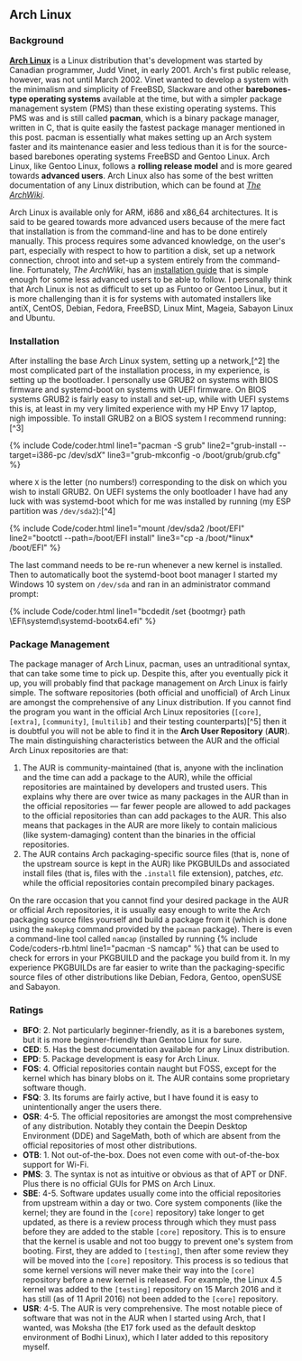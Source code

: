 ## Arch Linux

### Background
[**Arch Linux**](https://www.archlinux.org/) is a Linux distribution that's development was started by Canadian programmer, Judd Vinet, in early 2001. Arch's first public release, however, was not until March 2002. Vinet wanted to develop a system with the minimalism and simplicity of FreeBSD, Slackware and other **barebones-type operating systems** available at the time, but with a simpler package management system (PMS) than these existing operating systems. This PMS was and is still called **pacman**, which is a binary package manager, written in C, that is quite easily the fastest package manager mentioned in this post. pacman is essentially what makes setting up an Arch system faster and its maintenance easier and less tedious than it is for the source-based barebones operating systems FreeBSD and Gentoo Linux. Arch Linux, like Gentoo Linux, follows a **rolling release model** and is more geared towards **advanced users**. Arch Linux also has some of the best written documentation of any Linux distribution, which can be found at [*The ArchWiki*](https://wiki.archlinux.org).

Arch Linux is available only for ARM, i686 and x86_64 architectures. It is said to be geared towards more advanced users because of the mere fact that installation is from the command-line and has to be done entirely manually. This process requires some advanced knowledge, on the user's part, especially with respect to how to partition a disk, set up a network connection, chroot into and set-up a system entirely from the command-line. Fortunately, *The ArchWiki*, has an [installation guide](https://wiki.archlinux.org/index.php/Installation_guide) that is simple enough for some less advanced users to be able to follow. I personally think that Arch Linux is not as difficult to set up as Funtoo or Gentoo Linux, but it is more challenging than it is for systems with automated installers like antiX, CentOS, Debian, Fedora, FreeBSD, Linux Mint, Mageia, Sabayon Linux and Ubuntu.

### Installation
After installing the base Arch Linux system, setting up a network,[^2] the most complicated part of the installation process, in my experience, is setting up the bootloader. I personally use GRUB2 on systems with BIOS firmware and systemd-boot on systems with UEFI firmware. On BIOS systems GRUB2 is fairly easy to install and set-up, while with UEFI systems this is, at least in my very limited experience with my HP Envy 17 laptop, nigh impossible. To install GRUB2 on a BIOS system I recommend running:[^3]

{% include Code/coder.html line1="pacman -S grub" line2="grub-install --target=i386-pc /dev/sd<i>X</i>" line3="grub-mkconfig -o /boot/grub/grub.cfg" %}

where `X` is the letter (no numbers!) corresponding to the disk on which you wish to install GRUB2. On UEFI systems the only bootloader I have had any luck with was systemd-boot which for me was installed by running (my ESP partition was `/dev/sda2`):[^4]

{% include Code/coder.html line1="mount /dev/sda2 /boot/EFI" line2="bootctl --path=/boot/EFI install" line3="cp -a /boot/&#42;linux&#42; /boot/EFI" %}

The last command needs to be re-run whenever a new kernel is installed. Then to automatically boot the systemd-boot boot manager I started my Windows 10 system on `/dev/sda` and ran in an administrator command prompt:

{% include Code/coder.html line1="bcdedit /set {bootmgr} path \EFI\systemd\systemd-bootx64.efi" %}

### Package Management
The package manager of Arch Linux, pacman, uses an untraditional syntax, that can take some time to pick up. Despite this, after you eventually pick it up, you will probably find that package management on Arch Linux is fairly simple. The software repositories (both official and unofficial) of Arch Linux are amongst the comprehensive of any Linux distribution. If you cannot find the program you want in the official Arch Linux repositories (`[core]`, `[extra]`, `[community]`, `[multilib]` and their testing counterparts)[^5] then it is doubtful you will not be able to find it in the **Arch User Repository** (**AUR**). The main distinguishing characteristics between the AUR and the official Arch Linux repositories are that:

1. The AUR is community-maintained (that is, anyone with the inclination and the time can add a package to the AUR), while the official repositories are maintained by developers and trusted users. This explains why there are over twice as many packages in the AUR than in the official repositories &mdash; far fewer people are allowed to add packages to the official repositories than can add packages to the AUR. This also means that packages in the AUR are more likely to contain malicious (like system-damaging) content than the binaries in the official repositories.
2. The AUR contains Arch packaging-specific source files (that is, none of the upstream source is kept in the AUR) like PKGBUILDs and associated install files (that is, files with the `.install` file extension), patches, *etc.* while the official repositories contain precompiled binary packages.

On the rare occasion that you cannot find your desired package in the AUR or official Arch repositories, it is usually easy enough to write the Arch packaging source files yourself and build a package from it (which is done using the `makepkg` command provided by the `pacman` package). There is even a command-line tool called `namcap` (installed by running {% include Code/coders-rb.html line1="pacman -S namcap" %} that can be used to check for errors in your PKGBUILD and the package you build from it. In my experience PKGBUILDs are far easier to write than the packaging-specific source files of other distributions like Debian, Fedora, Gentoo, openSUSE and Sabayon.

### Ratings
* **BFO**: 2. Not particularly beginner-friendly, as it is a barebones system, but it is more beginner-friendly than Gentoo Linux for sure.
* **CED**: 5. Has the best documentation available for any Linux distribution.
* **EPD**: 5. Package development is easy for Arch Linux.
* **FOS**: 4. Official repositories contain naught but FOSS, except for the kernel which has binary blobs on it. The AUR contains some proprietary software though.
* **FSQ**: 3. Its forums are fairly active, but I have found it is easy to unintentionally anger the users there.
* **OSR**: 4-5. The official repositories are amongst the most comprehensive of any distribution. Notably they contain the Deepin Desktop Environment (DDE) and SageMath, both of which are absent from the official repositories of most other distributions.
* **OTB**: 1. Not out-of-the-box. Does not even come with out-of-the-box support for Wi-Fi.
* **PMS**: 3. The syntax is not as intuitive or obvious as that of APT or DNF. Plus there is no official GUIs for PMS on Arch Linux.
* **SBE**: 4-5. Software updates usually come into the official repositories from upstream within a day or two. Core system components (like the kernel; they are found in the `[core]` repository) take longer to get updated, as there is a review process through which they must pass before they are added to the stable `[core]` repository. This is to ensure that the kernel is usable and not too buggy to prevent one's system from booting. First, they are added to `[testing]`, then after some review they will be moved into the `[core]` repository. This process is so tedious that some kernel versions will never make their way into the `[core]` repository before a new kernel is released. For example, the Linux 4.5 kernel was added to the `[testing]` repository on 15 March 2016 and it has still (as of 11 April 2016) not been added to the `[core]` repository.
* **USR**: 4-5. The AUR is very comprehensive. The most notable piece of software that was not in the AUR when I started using Arch, that I wanted, was Moksha (the E17 fork used as the default desktop environment of Bodhi Linux), which I later added to this repository myself. 
